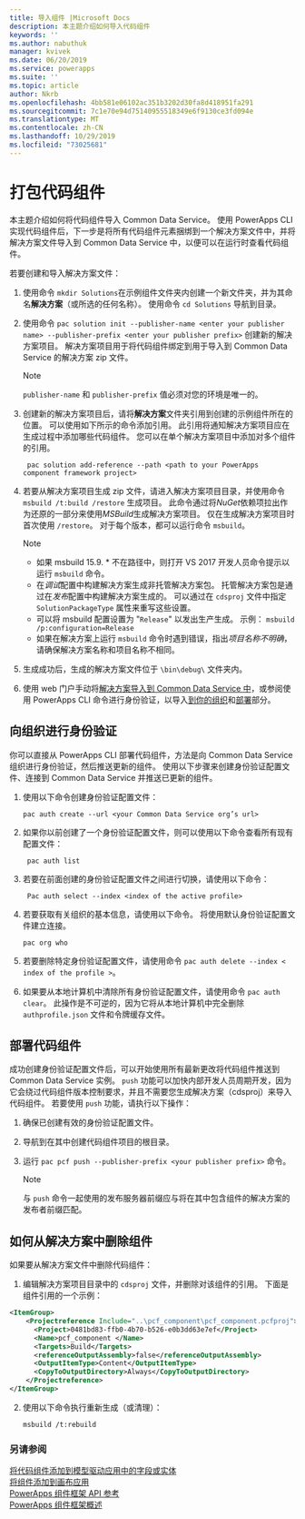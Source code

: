 ```yaml
---
title: 导入组件 |Microsoft Docs
description: 本主题介绍如何导入代码组件
keywords: ''
ms.author: nabuthuk
manager: kvivek
ms.date: 06/20/2019
ms.service: powerapps
ms.suite: ''
ms.topic: article
author: Nkrb
ms.openlocfilehash: 4bb581e06102ac351b3202d30fa8d418951fa291
ms.sourcegitcommit: 7c1e70e94d75140955518349e6f9130ce3fd094e
ms.translationtype: MT
ms.contentlocale: zh-CN
ms.lasthandoff: 10/29/2019
ms.locfileid: "73025681"
---
```

# <a name="package-a-code-component"></a>打包代码组件

本主题介绍如何将代码组件导入 Common Data Service。 使用 PowerApps CLI 实现代码组件后，下一步是将所有代码组件元素捆绑到一个解决方案文件中，并将解决方案文件导入到 Common Data Service 中，以便可以在运行时查看代码组件。

若要创建和导入解决方案文件：

1. 使用命令 `mkdir Solutions`在示例组件文件夹内创建一个新文件夹，并为其命名**解决方案**（或所选的任何名称）。 使用命令 `cd Solutions` 导航到目录。

2. 使用命令 `pac solution init --publisher-name <enter your publisher name> --publisher-prefix <enter your publisher prefix>` 创建新的解决方案项目。 解决方案项目用于将代码组件绑定到用于导入到 Common Data Service 的解决方案 zip 文件。

   > [!NOTE]
   > `publisher-name` 和 `publisher-prefix` 值必须对您的环境是唯一的。
 
3. 创建新的解决方案项目后，请将**解决方案**文件夹引用到创建的示例组件所在的位置。 可以使用如下所示的命令添加引用。 此引用将通知解决方案项目应在生成过程中添加哪些代码组件。 您可以在单个解决方案项目中添加对多个组件的引用。

   ```CLI   
    pac solution add-reference --path <path to your PowerApps component framework project>
   ```

3. 若要从解决方案项目生成 zip 文件，请进入解决方案项目目录，并使用命令 `msbuild /t:build /restore` 生成项目。 此命令通过将*NuGet*依赖项拉出作为还原的一部分来使用*MSBuild*生成解决方案项目。 仅在生成解决方案项目时首次使用 `/restore`。 对于每个版本，都可以运行命令 `msbuild`。


    > [!NOTE]
    > - 如果 msbuild 15.9. * 不在路径中，则打开 VS 2017 开发人员命令提示以运行 `msbuild` 命令。
    > - 在*调试*配置中构建解决方案生成非托管解决方案包。 托管解决方案包是通过在*发布*配置中构建解决方案生成的。 可以通过在 `cdsproj` 文件中指定 `SolutionPackageType` 属性来重写这些设置。
    > - 可以将 msbuild 配置设置为 "`Release`" 以发出生产生成。 示例： `msbuild /p:configuration=Release`
    > - 如果在解决方案上运行 `msbuild` 命令时遇到错误，指出*项目名称不明确*，请确保解决方案名称和项目名称不相同。

4. 生成成功后，生成的解决方案文件位于 `\bin\debug\` 文件夹内。
5. 使用 web 门户手动将[解决方案导入到 Common Data Service 中](https://docs.microsoft.com/powerapps/maker/common-data-service/import-update-export-solutions)，或参阅使用 PowerApps CLI 命令进行身份验证，以导入[到你的组织](#authenticating-to-your-organization)和[部署](#deploying-code-components)部分。

## <a name="authenticating-to-your-organization"></a>向组织进行身份验证

你可以直接从 PowerApps CLI 部署代码组件，方法是向 Common Data Service 组织进行身份验证，然后推送更新的组件。 使用以下步骤来创建身份验证配置文件、连接到 Common Data Service 并推送已更新的组件。 
 
1. 使用以下命令创建身份验证配置文件： 
 
    ```CLI
    pac auth create --url <your Common Data Service org’s url> 
    ```
 
2. 如果你以前创建了一个身份验证配置文件，则可以使用以下命令查看所有现有配置文件： 

   ```CLI
    pac auth list 
   ```
 
3. 若要在前面创建的身份验证配置文件之间进行切换，请使用以下命令： 
   
   ```CLI
    Pac auth select --index <index of the active profile>
    ``` 

4. 若要获取有关组织的基本信息，请使用以下命令。 将使用默认身份验证配置文件建立连接。 

    ```CLI
    pac org who 
    ```
 
5. 若要删除特定身份验证配置文件，请使用命令 `pac auth delete --index < index of the profile >`。 
6. 如果要从本地计算机中清除所有身份验证配置文件，请使用命令 `pac auth clear`。 此操作是不可逆的，因为它将从本地计算机中完全删除 `authprofile.json` 文件和令牌缓存文件。 

## <a name="deploying-code-components"></a>部署代码组件 

成功创建身份验证配置文件后，可以开始使用所有最新更改将代码组件推送到 Common Data Service 实例。 `push` 功能可以加快内部开发人员周期开发，因为它会绕过代码组件版本控制要求，并且不需要您生成解决方案（cdsproj）来导入代码组件。 若要使用 `push` 功能，请执行以下操作：

1. 确保已创建有效的身份验证配置文件。
2. 导航到在其中创建代码组件项目的根目录。
3. 运行 `pac pcf push --publisher-prefix <your publisher prefix>` 命令。

   > [!NOTE]
   > 与 `push` 命令一起使用的发布服务器前缀应与将在其中包含组件的解决方案的发布者前缀匹配。

## <a name="how-to-remove-components-from-a-solution"></a>如何从解决方案中删除组件

如果要从解决方案文件中删除代码组件：

1.  编辑解决方案项目目录中的 `cdsproj` 文件，并删除对该组件的引用。 下面是组件引用的一个示例：

   ```XML
   <ItemGroup>
       <Projectreference Include="..\pcf_component\pcf_component.pcfproj">
         <Project>0481bd83-ffb0-4b70-b526-e0b3dd63e7ef</Project>
         <Name>pcf_component </Name>
         <Targets>Build</Targets>
         <referenceOutputAssembly>false</referenceOutputAssembly>
         <OutputItemType>Content</OutputItemType>
         <CopyToOutputDirectory>Always</CopyToOutputDirectory>
       </Projectreference>
   </ItemGroup>
   ```

2. 使用以下命令执行重新生成（或清理）：
   
    ```CLI
    msbuild /t:rebuild
    ```

### <a name="see-also"></a>另请参阅

[将代码组件添加到模型驱动应用中的字段或实体](add-custom-controls-to-a-field-or-entity.md)<br/>
[将组件添加到画布应用](component-framework-for-canvas-apps.md#add-components-to-a-canvas-app)<br/>
[PowerApps 组件框架 API 参考](reference/index.md)<br/>
[PowerApps 组件框架概述](overview.md)
